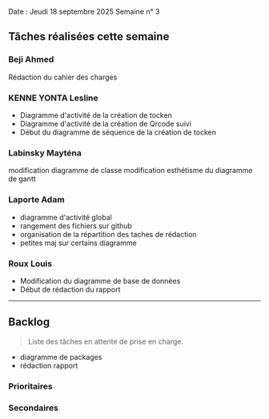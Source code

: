 Date : Jeudi 18 septembre 2025
Semaine n° 3

## Tâches réalisées cette semaine



### Beji Ahmed
Rédaction du cahier des charges



### KENNE YONTA Lesline
- Diagramme d'activité de la création de tocken
- Diagramme d'activité de la création de Qrcode suivi
- Début du diagramme de séquence de la création de tocken

### Labinsky Mayténa

modification diagramme de classe
modification esthétisme du diagramme de gantt 


### Laporte Adam
- diagramme d'activité global
- rangement des fichiers sur github
- organisation de la répartition des taches de rédaction
- petites maj sur certains diagramme 

### Roux Louis
- Modification du diagramme de base de données
- Début de rédaction du rapport

---

## Backlog

> Liste des tâches en attente de prise en charge.
- diagramme de packages
- rédaction rapport
  


### Prioritaires


### Secondaires
